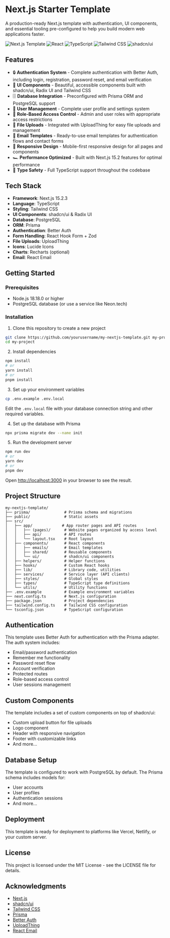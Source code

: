 # Next.js Starter Template

A production-ready Next.js template with authentication, UI components, and essential tooling pre-configured to help you build modern web applications faster.

![Next.js Template](https://img.shields.io/badge/Next.js-15.2.3-black)
![React](https://img.shields.io/badge/React-18.3.1-blue)
![TypeScript](https://img.shields.io/badge/TypeScript-5.x-blue)
![Tailwind CSS](https://img.shields.io/badge/Tailwind-3.4.1-38bdf8)
![shadcn/ui](https://img.shields.io/badge/shadcn/ui-latest-black)

## Features

- 🔒 **Authentication System** - Complete authentication with Better Auth, including login, registration, password reset, and email verification
- 🎨 **UI Components** - Beautiful, accessible components built with shadcn/ui, Radix UI and Tailwind CSS
- 🗄️ **Database Integration** - Preconfigured with Prisma ORM and PostgreSQL support
- 👤 **User Management** - Complete user profile and settings system
- 🔐 **Role-Based Access Control** - Admin and user roles with appropriate access restrictions
- 📁 **File Uploads** - Integrated with UploadThing for easy file uploads and management
- 📧 **Email Templates** - Ready-to-use email templates for authentication flows and contact forms
- 📱 **Responsive Design** - Mobile-first responsive design for all pages and components
- 🏎️ **Performance Optimized** - Built with Next.js 15.2 features for optimal performance
- 🧪 **Type Safety** - Full TypeScript support throughout the codebase

## Tech Stack

- **Framework**: Next.js 15.2.3
- **Language**: TypeScript
- **Styling**: Tailwind CSS
- **UI Components**: shadcn/ui & Radix UI
- **Database**: PostgreSQL
- **ORM**: Prisma
- **Authentication**: Better Auth
- **Form Handling**: React Hook Form + Zod
- **File Uploads**: UploadThing
- **Icons**: Lucide Icons
- **Charts**: Recharts (optional)
- **Email**: React Email

## Getting Started

### Prerequisites

- Node.js 18.18.0 or higher
- PostgreSQL database (or use a service like Neon.tech)

### Installation

1. Clone this repository to create a new project

```bash
git clone https://github.com/yourusername/my-nextjs-template.git my-project
cd my-project
```

2. Install dependencies

```bash
npm install
# or
yarn install
# or
pnpm install
```

3. Set up your environment variables

```bash
cp .env.example .env.local
```

Edit the `.env.local` file with your database connection string and other required variables.

4. Set up the database with Prisma

```bash
npx prisma migrate dev --name init
```

5. Run the development server

```bash
npm run dev
# or
yarn dev
# or
pnpm dev
```

Open [http://localhost:3000](http://localhost:3000) in your browser to see the result.

## Project Structure

```
my-nextjs-template/
├── prisma/               # Prisma schema and migrations
├── public/               # Static assets
├── src/
│   ├── app/             # App router pages and API routes
│   │   ├── (pages)/      # Website pages organized by access level
│   │   ├── api/          # API routes
│   │   └── layout.tsx    # Root layout
│   ├── components/       # React components
│   │   ├── emails/       # Email templates
│   │   ├── shared/       # Reusable components
│   │   └── ui/           # shadcn/ui components
│   ├── helpers/          # Helper functions
│   ├── hooks/            # Custom React hooks
│   ├── lib/              # Library code, utilities
│   ├── services/         # Service layer (API clients)
│   ├── styles/           # Global styles
│   ├── types/            # TypeScript type definitions
│   └── utils/            # Utility functions
├── .env.example          # Example environment variables
├── next.config.ts        # Next.js configuration
├── package.json          # Project dependencies
├── tailwind.config.ts    # Tailwind CSS configuration
└── tsconfig.json         # TypeScript configuration
```

## Authentication

This template uses Better Auth for authentication with the Prisma adapter. The auth system includes:

- Email/password authentication
- Remember me functionality
- Password reset flow
- Account verification
- Protected routes
- Role-based access control
- User sessions management

## Custom Components

The template includes a set of custom components on top of shadcn/ui:

- Custom upload button for file uploads
- Logo component
- Header with responsive navigation
- Footer with customizable links
- And more...

## Database Setup

The template is configured to work with PostgreSQL by default. The Prisma schema includes models for:

- User accounts
- User profiles
- Authentication sessions
- And more...

## Deployment

This template is ready for deployment to platforms like Vercel, Netlify, or your custom server.

## License

This project is licensed under the MIT License - see the LICENSE file for details.

## Acknowledgments

- [Next.js](https://nextjs.org/)
- [shadcn/ui](https://ui.shadcn.com/)
- [Tailwind CSS](https://tailwindcss.com/)
- [Prisma](https://www.prisma.io/)
- [Better Auth](https://better-auth.dev/)
- [UploadThing](https://uploadthing.com/)
- [React Email](https://react.email/)
